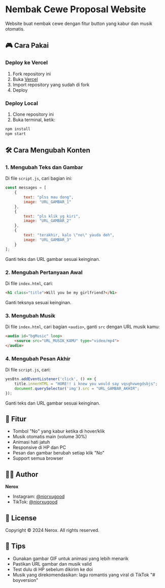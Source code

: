 # Nembak Cewe Proposal Website

Website buat nembak cewe dengan fitur button yang kabur dan musik otomatis.

## 🎮 Cara Pakai

### Deploy ke Vercel
1. Fork repository ini
2. Buka [Vercel](https://vercel.com)
3. Import repository yang sudah di fork
4. Deploy

### Deploy Local
1. Clone repository ini
2. Buka terminal, ketik:
```bash
npm install
npm start
```

## 🛠 Cara Mengubah Konten

### 1. Mengubah Teks dan Gambar
Di file `script.js`, cari bagian ini:
```javascript
const messages = [
    {
        text: "plss mau dong",
        image: "URL_GAMBAR_1"
    },
    {
        text: "pls klik yg kiri",
        image: "URL_GAMBAR_2"
    },
    {
        text: "terakhir, kalo \"no\" yauda deh",
        image: "URL_GAMBAR_3"
    }
];
```
Ganti teks dan URL gambar sesuai keinginan.

### 2. Mengubah Pertanyaan Awal
Di file `index.html`, cari:
```html
<h1 class="title">Will you be my girlfriend?</h1>
```
Ganti teksnya sesuai keinginan.

### 3. Mengubah Musik
Di file `index.html`, cari bagian `<audio>`, ganti `src` dengan URL musik kamu:
```html
<audio id="bgMusic" loop>
    <source src="URL_MUSIK_KAMU" type="video/mp4">
</audio>
```

### 4. Mengubah Pesan Akhir
Di file `script.js`, cari:
```javascript
yesBtn.addEventListener('click', () => {
    title.innerHTML = "HORE!! i knew you would say vqsghvwegdsbjs";
    document.querySelector('img').src = "URL_GAMBAR_AKHIR";
});
```
Ganti teks dan URL gambar sesuai keinginan.

## 🎨 Fitur
- Tombol "No" yang kabur ketika di hover/klik
- Musik otomatis main (volume 30%)
- Animasi hati jatuh
- Responsive di HP dan PC
- Pesan dan gambar berubah setiap klik "No"
- Support semua browser

## 👨‍💻 Author
**Nerox**
- Instagram: [@niorxugood](https://instagram.com/niorxugood)
- TikTok: [@niorxugood](https://tiktok.com/@niorxugood)

## 📝 License
Copyright © 2024 Nerox.
All rights reserved.

## 💝 Tips
- Gunakan gambar GIF untuk animasi yang lebih menarik
- Pastikan URL gambar dan musik valid
- Test dulu di HP sebelum dikirim ke doi
- Musik yang direkomendasikan: lagu romantis yang viral di TikTok
"# boyversion" 
